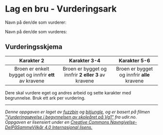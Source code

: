 # Lag en bru - Vurderingsark

Navn på den/de som vurderer:

Navn på den/de som vurderes:

## Vurderingsskjema

|Karakter 2|Karakter 3-4|Karakter 5-6|
:---------:|:----------:|:----------:|
|Broen er enkelt bygget og innfrir **ett** av kravene|Broen er bygget og innfrir **2 eller 3** av kravene|Broen er bygget og innfrir **alle** kravene|

Dere skal vurdere eget og andres arbeid og sette karakter med begrunnelse. Bruk ett ark per vurdering.

---

_Denne oppgaven er laget av [fuzzbin](https://github.com/fuzzbin) og [bitjungle](https://github.com/bitjungle), og er basert på filmen ["Vurderingsøvelse i begynnelsen av skoleåret på Vg1"](https://www.udir.no/laring-og-trivsel/vurdering/filmer/filmer-fra-laresteder/vurderingsovelse-i-begynnelsen-av-skolearet/) fra udir.no. Oppgaven er lisensiert under en [Creative Commons Navngivelse-DelPåSammeVilkår 4.0 Internasjonal lisens.](http://creativecommons.org/licenses/by-sa/4.0/)_
